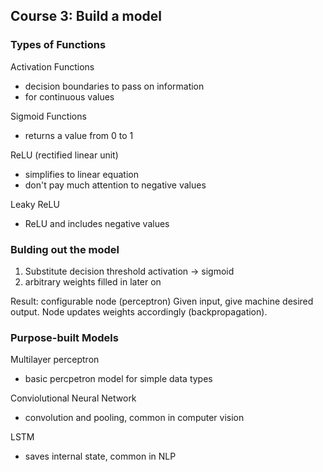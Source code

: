 ## Course 3: Build a model

### Types of Functions
Activation Functions
- decision boundaries to pass on information
- for continuous values

Sigmoid Functions
- returns a value from 0 to 1

ReLU (rectified linear unit)
- simplifies to linear equation
- don't pay much attention to negative values

Leaky ReLU
- ReLU and includes negative values

### Bulding out the model
1. Substitute decision threshold activation -> sigmoid
2. arbitrary weights filled in later on

Result: configurable node (perceptron)
Given input, give machine desired output. Node updates weights accordingly (backpropagation).

### Purpose-built Models
Multilayer perceptron
- basic percpetron model for simple data types

Conviolutional Neural Network
- convolution and pooling, common in computer vision

LSTM
- saves internal state, common in NLP
